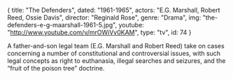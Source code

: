{
  title: "The Defenders",
  dated:  "1961-1965",
  actors: "E.G. Marshall, Robert Reed, Ossie Davis",
  director: "Reginald Rose",
  genre: "Drama",
  img: "the-defenders-e-g-maarshall-1961-5.jpg",
  youtube: "http://www.youtube.com/v/mrOWiVv0KAM",
  type: "tv",
  id: 74
}

A father-and-son legal team (E.G. Marshall and Robert Reed) take on cases concerning a number of constitutional and controversial issues, with such legal concepts as right to euthanasia, illegal searches and seizures, and the “fruit of the poison tree” doctrine. 